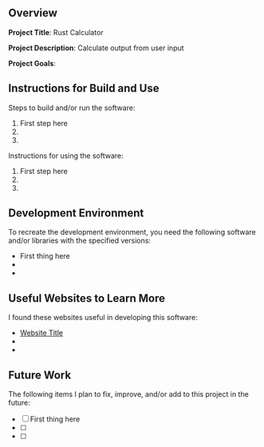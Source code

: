 ## Overview

**Project Title**: Rust Calculator

**Project Description**: Calculate output from user input

**Project Goals**:

## Instructions for Build and Use

Steps to build and/or run the software:

1. First step here
2.
3.

Instructions for using the software:

1. First step here
2.
3.

## Development Environment

To recreate the development environment, you need the following software and/or libraries with the specified versions:

- First thing here
-
-

## Useful Websites to Learn More

I found these websites useful in developing this software:

- [Website Title](Link)
-
-

## Future Work

The following items I plan to fix, improve, and/or add to this project in the future:

- [ ] First thing here
- [ ]
- [ ]
